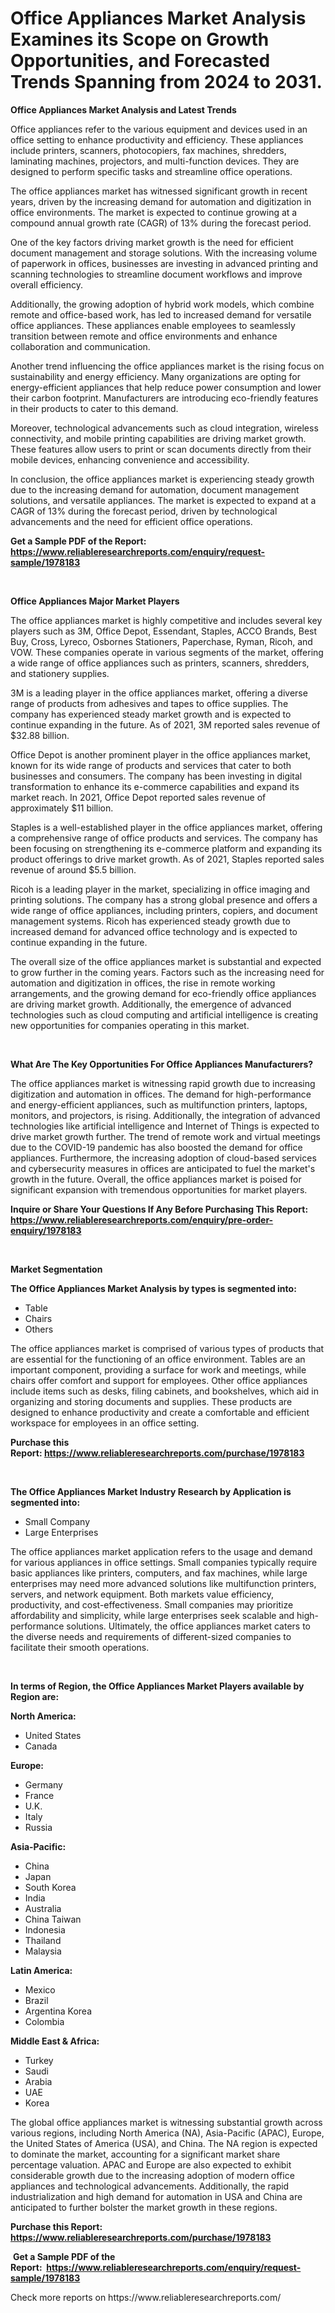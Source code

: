 <p><h1>Office Appliances Market Analysis Examines its Scope on Growth Opportunities, and Forecasted Trends Spanning from 2024 to 2031.</h1></p><p><strong>Office Appliances Market Analysis and Latest Trends</strong></p>
<p><p>Office appliances refer to the various equipment and devices used in an office setting to enhance productivity and efficiency. These appliances include printers, scanners, photocopiers, fax machines, shredders, laminating machines, projectors, and multi-function devices. They are designed to perform specific tasks and streamline office operations.</p><p>The office appliances market has witnessed significant growth in recent years, driven by the increasing demand for automation and digitization in office environments. The market is expected to continue growing at a compound annual growth rate (CAGR) of 13% during the forecast period.</p><p>One of the key factors driving market growth is the need for efficient document management and storage solutions. With the increasing volume of paperwork in offices, businesses are investing in advanced printing and scanning technologies to streamline document workflows and improve overall efficiency.</p><p>Additionally, the growing adoption of hybrid work models, which combine remote and office-based work, has led to increased demand for versatile office appliances. These appliances enable employees to seamlessly transition between remote and office environments and enhance collaboration and communication.</p><p>Another trend influencing the office appliances market is the rising focus on sustainability and energy efficiency. Many organizations are opting for energy-efficient appliances that help reduce power consumption and lower their carbon footprint. Manufacturers are introducing eco-friendly features in their products to cater to this demand.</p><p>Moreover, technological advancements such as cloud integration, wireless connectivity, and mobile printing capabilities are driving market growth. These features allow users to print or scan documents directly from their mobile devices, enhancing convenience and accessibility.</p><p>In conclusion, the office appliances market is experiencing steady growth due to the increasing demand for automation, document management solutions, and versatile appliances. The market is expected to expand at a CAGR of 13% during the forecast period, driven by technological advancements and the need for efficient office operations.</p></p>
<p><strong>Get a Sample PDF of the Report:&nbsp; <a href="https://www.reliableresearchreports.com/enquiry/request-sample/1978183">https://www.reliableresearchreports.com/enquiry/request-sample/1978183</a></strong></p>
<p>&nbsp;</p>
<p><strong>Office Appliances Major Market Players</strong></p>
<p><p>The office appliances market is highly competitive and includes several key players such as 3M, Office Depot, Essendant, Staples, ACCO Brands, Best Buy, Cross, Lyreco, Osbornes Stationers, Paperchase, Ryman, Ricoh, and VOW. These companies operate in various segments of the market, offering a wide range of office appliances such as printers, scanners, shredders, and stationery supplies.</p><p>3M is a leading player in the office appliances market, offering a diverse range of products from adhesives and tapes to office supplies. The company has experienced steady market growth and is expected to continue expanding in the future. As of 2021, 3M reported sales revenue of $32.88 billion.</p><p>Office Depot is another prominent player in the office appliances market, known for its wide range of products and services that cater to both businesses and consumers. The company has been investing in digital transformation to enhance its e-commerce capabilities and expand its market reach. In 2021, Office Depot reported sales revenue of approximately $11 billion.</p><p>Staples is a well-established player in the office appliances market, offering a comprehensive range of office products and services. The company has been focusing on strengthening its e-commerce platform and expanding its product offerings to drive market growth. As of 2021, Staples reported sales revenue of around $5.5 billion.</p><p>Ricoh is a leading player in the market, specializing in office imaging and printing solutions. The company has a strong global presence and offers a wide range of office appliances, including printers, copiers, and document management systems. Ricoh has experienced steady growth due to increased demand for advanced office technology and is expected to continue expanding in the future.</p><p>The overall size of the office appliances market is substantial and expected to grow further in the coming years. Factors such as the increasing need for automation and digitization in offices, the rise in remote working arrangements, and the growing demand for eco-friendly office appliances are driving market growth. Additionally, the emergence of advanced technologies such as cloud computing and artificial intelligence is creating new opportunities for companies operating in this market.</p></p>
<p>&nbsp;</p>
<p><strong>What Are The Key Opportunities For Office Appliances Manufacturers?</strong></p>
<p><p>The office appliances market is witnessing rapid growth due to increasing digitization and automation in offices. The demand for high-performance and energy-efficient appliances, such as multifunction printers, laptops, monitors, and projectors, is rising. Additionally, the integration of advanced technologies like artificial intelligence and Internet of Things is expected to drive market growth further. The trend of remote work and virtual meetings due to the COVID-19 pandemic has also boosted the demand for office appliances. Furthermore, the increasing adoption of cloud-based services and cybersecurity measures in offices are anticipated to fuel the market's growth in the future. Overall, the office appliances market is poised for significant expansion with tremendous opportunities for market players.</p></p>
<p><strong>Inquire or Share Your Questions If Any Before Purchasing This Report: <a href="https://www.reliableresearchreports.com/enquiry/pre-order-enquiry/1978183">https://www.reliableresearchreports.com/enquiry/pre-order-enquiry/1978183</a></strong></p>
<p>&nbsp;</p>
<p><strong>Market Segmentation</strong></p>
<p><strong>The Office Appliances Market Analysis by types is segmented into:</strong></p>
<p><ul><li>Table</li><li>Chairs</li><li>Others</li></ul></p>
<p><p>The office appliances market is comprised of various types of products that are essential for the functioning of an office environment. Tables are an important component, providing a surface for work and meetings, while chairs offer comfort and support for employees. Other office appliances include items such as desks, filing cabinets, and bookshelves, which aid in organizing and storing documents and supplies. These products are designed to enhance productivity and create a comfortable and efficient workspace for employees in an office setting.</p></p>
<p><strong>Purchase this Report:&nbsp;<a href="https://www.reliableresearchreports.com/purchase/1978183">https://www.reliableresearchreports.com/purchase/1978183</a></strong></p>
<p>&nbsp;</p>
<p><strong>The Office Appliances Market Industry Research by Application is segmented into:</strong></p>
<p><ul><li>Small Company</li><li>Large Enterprises</li></ul></p>
<p><p>The office appliances market application refers to the usage and demand for various appliances in office settings. Small companies typically require basic appliances like printers, computers, and fax machines, while large enterprises may need more advanced solutions like multifunction printers, servers, and network equipment. Both markets value efficiency, productivity, and cost-effectiveness. Small companies may prioritize affordability and simplicity, while large enterprises seek scalable and high-performance solutions. Ultimately, the office appliances market caters to the diverse needs and requirements of different-sized companies to facilitate their smooth operations.</p></p>
<p>&nbsp;</p>
<p><strong>In terms of Region, the Office Appliances Market Players available by Region are:</strong></p>
<p>
    <p> <strong> North America: </strong>
        <ul>
            <li>United States</li>
            <li>Canada</li>
        </ul>
        </p> 
    <p> <strong> Europe: </strong>
        <ul>
            <li>Germany</li>
            <li>France</li>
            <li>U.K.</li>
            <li>Italy</li>
            <li>Russia</li>
        </ul>
        </p> 
    <p> <strong> Asia-Pacific: </strong>
        <ul>
            <li>China</li>
            <li>Japan</li>
            <li>South Korea</li>
            <li>India</li>
            <li>Australia</li>
            <li>China Taiwan</li>
            <li>Indonesia</li>
            <li>Thailand</li>
            <li>Malaysia</li>
        </ul>
        </p> 
    <p> <strong> Latin America: </strong>
        <ul>
            <li>Mexico</li>
            <li>Brazil</li>
            <li>Argentina Korea</li>
            <li>Colombia</li>
        </ul>
        </p> 
    <p> <strong> Middle East & Africa: </strong>
        <ul>
            <li>Turkey</li>
            <li>Saudi</li>
            <li>Arabia</li>
            <li>UAE</li>
            <li>Korea</li>
        </ul>
    </p>
    </p>
<p><p>The global office appliances market is witnessing substantial growth across various regions, including North America (NA), Asia-Pacific (APAC), Europe, the United States of America (USA), and China. The NA region is expected to dominate the market, accounting for a significant market share percentage valuation. APAC and Europe are also expected to exhibit considerable growth due to the increasing adoption of modern office appliances and technological advancements. Additionally, the rapid industrialization and high demand for automation in USA and China are anticipated to further bolster the market growth in these regions.</p></p>
<p><strong>Purchase this Report: <a href="https://www.reliableresearchreports.com/purchase/1978183">https://www.reliableresearchreports.com/purchase/1978183</a></strong></p>
<p>&nbsp;<strong>Get a Sample PDF of the Report:&nbsp;&nbsp;<a href="https://www.reliableresearchreports.com/enquiry/request-sample/1978183">https://www.reliableresearchreports.com/enquiry/request-sample/1978183</a></strong></p>
<p><strong></strong></p>
<p>Check more reports on https://www.reliableresearchreports.com/</p>